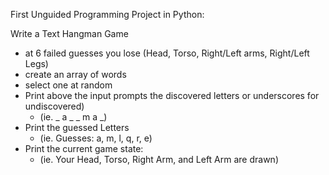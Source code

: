 First Unguided Programming Project in Python:

Write a Text Hangman Game
 * at 6 failed guesses you lose (Head, Torso, Right/Left arms, Right/Left Legs)
 * create an array of words
 * select one at random
 * Print above the input prompts the discovered letters or underscores for undiscovered)
   * (ie.  _ a _ _ m a _)
 * Print the guessed Letters
   * (ie. Guesses: a, m, l, q, r, e)
 * Print the current game state: 
   * (ie. Your Head, Torso, Right Arm, and Left Arm are drawn)
